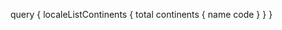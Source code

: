 query {
    localeListContinents {
        total
        continents {
            name
            code
        }
    }
}
